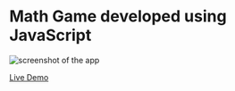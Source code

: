# Math Game developed using JavaScript
 
![screenshot of the app](https://raw.githubusercontent.com/praveenorugantitech/praveenorugantitech-javascript/master/0_Projects/praveenorugantitech-math-game/screenshot.PNG "Math Game")


[Live Demo](https://praveenorugantitech.github.io/praveenorugantitech-javascript/0_Projects/praveenorugantitech-math-game/Demo)



